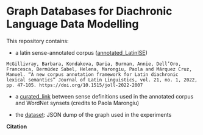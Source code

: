 # Graph Databases for Diachronic Language Data Modelling

This repository contains:

  - a latin sense-annotated corpus ([annotated_LatinISE](https://github.com/linguisticGraph/latin-graph/tree/main/annotated_LatinISE))
  ```
  McGillivray, Barbara, Kondakova, Daria, Burman, Annie, Dell’Oro, Francesca, Bermúdez Sabel, Helena, Marongiu, Paola and Márquez Cruz, Manuel. “A new corpus annotation framework for Latin diachronic lexical semantics” Journal of Latin Linguistics, vol. 21, no. 1, 2022, pp. 47-105. https://doi.org/10.1515/joll-2022-2007
  ```
  - a [curated_link](https://github.com/linguisticGraph/latin-graph/blob/main/curated_link.csv) between sense definitions used in the annotated corpus and WordNet synsets (credits to Paola Marongiu)

  - the [dataset](https://github.com/linguisticGraph/latin-graph/blob/main/dataset.jsonl): JSON dump of the graph used in the experiments 

<b> Citation </b>

```

```

